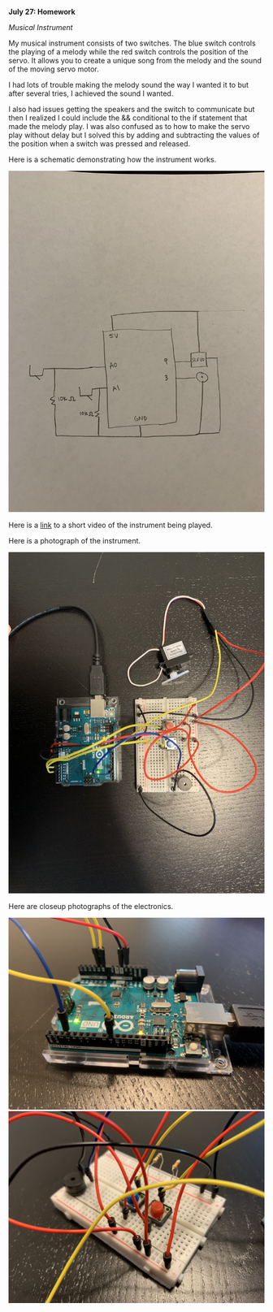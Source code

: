 **July 27: Homework**

*Musical Instrument*

My musical instrument consists of two switches. The blue switch controls the playing of a melody while the red switch controls the position of the servo. It allows you to create a unique song from the melody and the sound of the moving servo motor.


I had lots of trouble making the melody sound the way I wanted it to but after several tries, I achieved the sound I wanted.


I also had issues getting the speakers and the switch to communicate but then I realized I could include the && conditional to the if statement that made the melody play. I was also confused as to how to make the servo play without delay but I solved this by adding and subtracting the values of the position when a switch was pressed and released.

Here is a schematic demonstrating how the instrument works.

![](Schematic2.jpg)

Here is a [link](Circuit2.mp4) to a short video of the instrument being played.

Here is a photograph of the instrument.

![](Circuit2.jpg)

Here are closeup photographs of the electronics.

![](Detail1.jpg)
![](Detail2.jpg)
